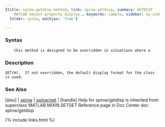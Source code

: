```yaml
---
{title: spinw.getdisp method, link: spinw.getdisp, summary: GETDISP    Specialized
    MATLAB object property display., keywords: sample, sidebar: sw_sidebar, permalink: spinw_getdisp,
  folder: spinw, mathjax: 'true'}

---
```


### Syntax

`    this method is designed to be overridden in situations where a`

### Description

    GET(H).  If not overridden, the default display format for the class
    is used.
 

### See Also

[also] \| [spinw](spinw) \| [spinw/get](spinw_get) \| [handle]
Help for spinw/getdisp is inherited from superclass MATLAB.MIXIN.SETGET
    Reference page in Doc Center
       doc spinw/getdisp

{% include links.html %}
